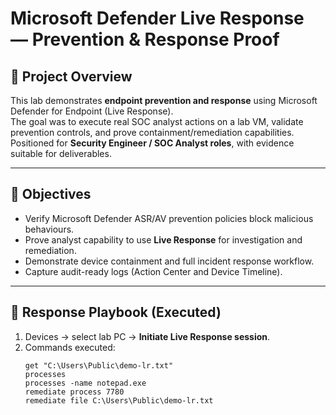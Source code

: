 # Microsoft Defender Live Response — Prevention & Response Proof

## 📌 Project Overview
This lab demonstrates **endpoint prevention and response** using Microsoft Defender for Endpoint (Live Response).  
The goal was to execute real SOC analyst actions on a lab VM, validate prevention controls, and prove containment/remediation capabilities.  
Positioned for **Security Engineer / SOC Analyst roles**, with evidence suitable for deliverables.

---

## 🎯 Objectives
- Verify Microsoft Defender ASR/AV prevention policies block malicious behaviours.  
- Prove analyst capability to use **Live Response** for investigation and remediation.  
- Demonstrate device containment and full incident response workflow.  
- Capture audit-ready logs (Action Center and Device Timeline).  

---

## 🔁 Response Playbook (Executed)
1. Devices → select lab PC → **Initiate Live Response session**.  
2. Commands executed:  
   ```text
   get "C:\Users\Public\demo-lr.txt"
   processes
   processes -name notepad.exe
   remediate process 7780
   remediate file C:\Users\Public\demo-lr.txt

